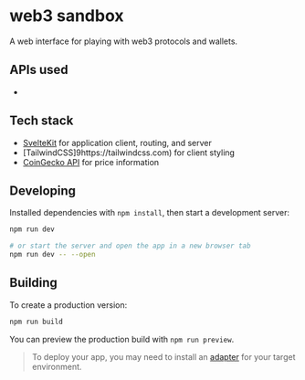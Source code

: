 # web3 sandbox

A web interface for playing with web3 protocols and wallets.

## APIs used

* 


## Tech stack

* [SvelteKit](https://kit.svelte.dev/) for application client, routing, and server
* [TailwindCSS]9https://tailwindcss.com) for client styling
* [CoinGecko API](https://www.coingecko.com/en/api/documentation) for price information


## Developing

Installed dependencies with `npm install`, then start a development server:

```bash
npm run dev

# or start the server and open the app in a new browser tab
npm run dev -- --open
```

## Building

To create a production version:

```bash
npm run build
```

You can preview the production build with `npm run preview`.

> To deploy your app, you may need to install an [adapter](https://kit.svelte.dev/docs/adapters) for your target environment.
